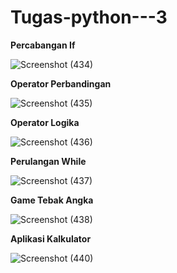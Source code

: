 # Tugas-python---3

**Percabangan If**

![Screenshot (434)](https://user-images.githubusercontent.com/93022913/140760670-361f02d4-703b-4af0-aebb-15814012a05a.png)

**Operator Perbandingan**

![Screenshot (435)](https://user-images.githubusercontent.com/93022913/140762158-b31c973a-68bd-4a15-bb4c-0edf8224e2b1.png)

**Operator Logika**

![Screenshot (436)](https://user-images.githubusercontent.com/93022913/140761014-ce992bcb-97a6-4587-88de-38daf383ef2b.png)

**Perulangan While**

![Screenshot (437)](https://user-images.githubusercontent.com/93022913/140761119-418b172f-6059-4095-bbb1-39359f8bc9c6.png)

**Game Tebak Angka**

![Screenshot (438)](https://user-images.githubusercontent.com/93022913/140761466-2edc07e7-7dfb-46d7-af11-61f281337803.png)

**Aplikasi Kalkulator**

![Screenshot (440)](https://user-images.githubusercontent.com/93022913/140761406-afe113fd-576e-4525-8a38-a05ea0568a4e.png)
